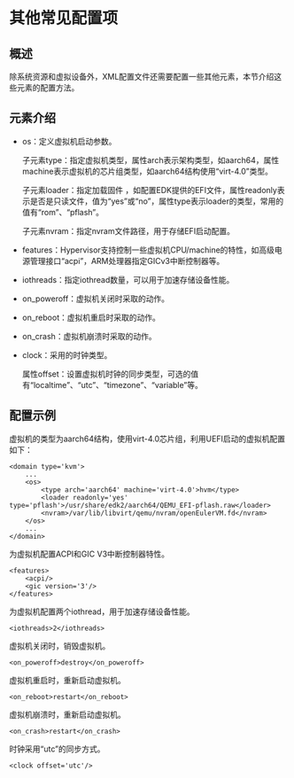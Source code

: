 # 其他常见配置项<a name="ZH-CN_TOPIC_0184192753"></a>

## 概述<a name="section891512161392"></a>

除系统资源和虚拟设备外，XML配置文件还需要配置一些其他元素，本节介绍这些元素的配置方法。

## 元素介绍<a name="section5884430104314"></a>

-   os：定义虚拟机启动参数。

    子元素type：指定虚拟机类型，属性arch表示架构类型，如aarch64，属性machine表示虚拟机的芯片组类型，如aarch64结构使用“virt-4.0”类型。

    子元素loader：指定加载固件 ，如配置EDK提供的EFI文件，属性readonly表示是否是只读文件，值为“yes”或“no”，属性type表示loader的类型，常用的值有“rom”、“pflash”。

    子元素nvram：指定nvram文件路径，用于存储EFI启动配置。


-   features：Hypervisor支持控制一些虚拟机CPU/machine的特性，如高级电源管理接口“acpi”，ARM处理器指定GICv3中断控制器等。
-   iothreads：指定iothread数量，可以用于加速存储设备性能。
-   on\_poweroff：虚拟机关闭时采取的动作。
-   on\_reboot：虚拟机重启时采取的动作。
-   on\_crash：虚拟机崩溃时采取的动作。
-   clock：采用的时钟类型。

    属性offset：设置虚拟机时钟的同步类型，可选的值有“localtime”、“utc”、“timezone”、“variable”等。


## 配置示例<a name="section416341234917"></a>

虚拟机的类型为aarch64结构，使用virt-4.0芯片组，利用UEFI启动的虚拟机配置如下：

```
<domain type='kvm'>
    ...
    <os>
        <type arch='aarch64' machine='virt-4.0'>hvm</type>
        <loader readonly='yes' type='pflash'>/usr/share/edk2/aarch64/QEMU_EFI-pflash.raw</loader>
        <nvram>/var/lib/libvirt/qemu/nvram/openEulerVM.fd</nvram>
    </os>
    ...
</domain>
```

为虚拟机配置ACPI和GIC V3中断控制器特性。

```
<features>
    <acpi/>
    <gic version='3'/>
</features>
```

为虚拟机配置两个iothread，用于加速存储设备性能。

```
<iothreads>2</iothreads>
```

虚拟机关闭时，销毁虚拟机。

```
<on_poweroff>destroy</on_poweroff>
```

虚拟机重启时，重新启动虚拟机。

```
<on_reboot>restart</on_reboot>
```

虚拟机崩溃时，重新启动虚拟机。

```
<on_crash>restart</on_crash>
```

时钟采用“utc”的同步方式。

```
<clock offset='utc'/>
```

